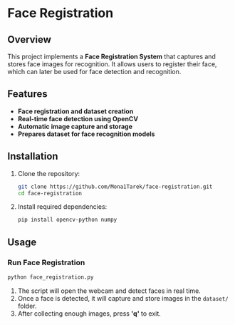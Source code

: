 # Face Registration

## Overview
This project implements a **Face Registration System** that captures and stores face images for recognition. It allows users to register their face, which can later be used for face detection and recognition.

## Features
- **Face registration and dataset creation**
- **Real-time face detection using OpenCV**
- **Automatic image capture and storage**
- **Prepares dataset for face recognition models**

## Installation
1. Clone the repository:
   ```bash
   git clone https://github.com/Mona1Tarek/face-registration.git
   cd face-registration
   ```
2. Install required dependencies:
   ```bash
   pip install opencv-python numpy
   ```

## Usage
### Run Face Registration
```bash
python face_registration.py
```

1. The script will open the webcam and detect faces in real time.
2. Once a face is detected, it will capture and store images in the `dataset/` folder.
3. After collecting enough images, press **'q'** to exit.


